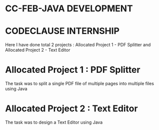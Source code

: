 # CC-FEB-JAVA DEVELOPMENT

# CODECLAUSE INTERNSHIP
Here I have done total 2 projects : Allocated Project 1 - PDF Splitter and Allocated Project 2 - Text Editor

# Allocated Project 1 : PDF Splitter
The task was to split a single PDF file of multiple pages into multiple files using Java

# Allocated Project 2 : Text Editor
The task was to design a Text Editor using Java
